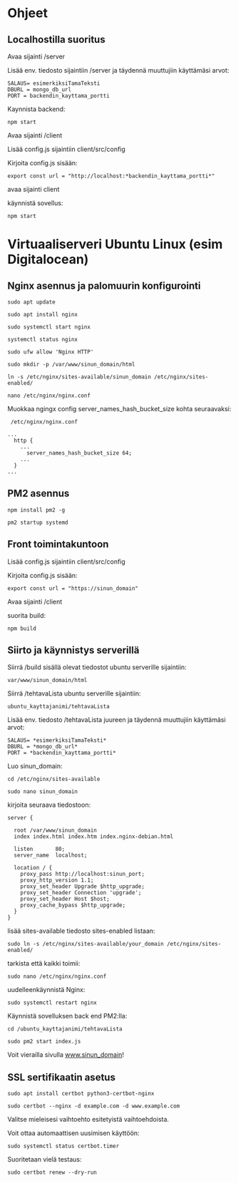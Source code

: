 # Ohjeet

## Localhostilla suoritus

Avaa sijainti /server

Lisää env. tiedosto sijaintiin /server ja täydennä muuttujiin käyttämäsi arvot:

```
SALAUS= esimerkiksiTamaTeksti
DBURL = mongo_db_url
PORT = backendin_kayttama_portti
```

Kaynnista backend:

`npm start`

Avaa sijainti /client

Lisää config.js sijaintiin client/src/config

Kirjoita config.js sisään:

```
export const url = "http://localhost:*backendin_kayttama_portti*"
```

avaa sijainti client

käynnistä sovellus:

`npm start`

# Virtuaaliserveri Ubuntu Linux (esim Digitalocean)

## Nginx asennus ja palomuurin konfigurointi

`sudo apt update`

`sudo apt install nginx`

`sudo systemctl start nginx`

`systemctl status nginx`

`sudo ufw allow 'Nginx HTTP'`

`sudo mkdir -p /var/www/sinun_domain/html`

`ln -s /etc/nginx/sites-available/sinun_domain /etc/nginx/sites-enabled/`

`nano /etc/nginx/nginx.conf`

Muokkaa ngingx config server_names_hash_bucket_size kohta seuraavaksi:

```
 /etc/nginx/nginx.conf

...
  http {
    ...
      server_names_hash_bucket_size 64;
    ...
  }
...
```

## PM2 asennus

`npm install pm2 -g`

`pm2 startup systemd`

## Front toimintakuntoon

Lisää config.js sijaintiin client/src/config

Kirjoita config.js sisään:

```
export const url = "https://sinun_domain"
```

Avaa sijainti /client

suorita build:

`npm build`

## Siirto ja käynnistys serverillä

Siirrä /build sisällä olevat tiedostot ubuntu serverille sijaintiin:

`var/www/sinun_domain/html`

Siirrä /tehtavaLista ubuntu serverille sijaintiin:

`ubuntu_kayttajanimi/tehtavaLista`

Lisää env. tiedosto /tehtavaLista juureen ja täydennä muuttujiin käyttämäsi arvot:

```
SALAUS= *esimerkiksiTamaTeksti*
DBURL = *mongo_db_url*
PORT = *backendin_kayttama_portti*
```

Luo sinun_domain:

`cd /etc/nginx/sites-available`

`sudo nano sinun_domain`

kirjoita seuraava tiedostoon:

```
server {

  root /var/www/sinun_domain
  index index.html index.htm index.nginx-debian.html

  listen       80;
  server_name  localhost;

  location / {
    proxy_pass http://localhost:sinun_port;
    proxy_http_version 1.1;
    proxy_set_header Upgrade $http_upgrade;
    proxy_set_header Connection 'upgrade';
    proxy_set_header Host $host;
    proxy_cache_bypass $http_upgrade;
  }
}
```

lisää sites-available tiedosto sites-enabled listaan:

`sudo ln -s /etc/nginx/sites-available/your_domain /etc/nginx/sites-enabled/`

tarkista että kaikki toimii:

`sudo nano /etc/nginx/nginx.conf`

uudelleenkäynnistä Nginx:

`sudo systemctl restart nginx`

Käynnistä sovelluksen back end PM2:lla:

`cd /ubuntu_kayttajanimi/tehtavaLista`

`sudo pm2 start index.js`

Voit vierailla sivulla www.sinun_domain!

## SSL sertifikaatin asetus

`sudo apt install certbot python3-certbot-nginx`

`sudo certbot --nginx -d example.com -d www.example.com`

Valitse mieleisesi vaihtoehto esitetyistä vaihtoehdoista.

Voit ottaa automaattisen uusimisen käyttöön:

`sudo systemctl status certbot.timer`

Suoritetaan vielä testaus:

`sudo certbot renew --dry-run`
